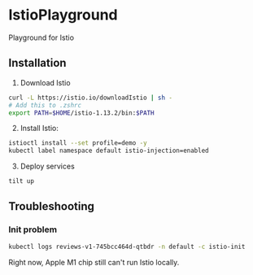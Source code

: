 # IstioPlayground
Playground for Istio

## Installation
1. Download Istio
```bash
curl -L https://istio.io/downloadIstio | sh -
# Add this to .zshrc
export PATH=$HOME/istio-1.13.2/bin:$PATH
```
2. Install Istio:
```bash
istioctl install --set profile=demo -y
kubectl label namespace default istio-injection=enabled
```
3. Deploy services
```bash
tilt up
```

## Troubleshooting
### Init problem
```bash
kubectl logs reviews-v1-745bcc464d-qtbdr -n default -c istio-init
```
Right now, Apple M1 chip still can't run Istio locally.
